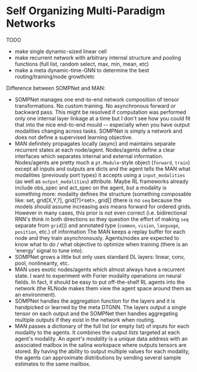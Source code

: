 # Self Organizing Multi-Paradigm Networks

TODO
- make single dynamic-sized linear cell
- make recurrent network with arbitrary internal structure and pooling functions (full list, random select, max, min, mean, etc)
- make a meta dynamic-time-GNN to determine the best routing/training/node growth/etc

Difference between SOMPNet and MAN:
- SOMPNet manages one end-to-end network composition of tensor transformations. No custom training. No asynchronous forward or backward pass. This might be resolved if computation was performed only one internal layer linkage at a time but I don't see how you could fit that into the nice end-to-end mould -- especially when you have output modalities changing across tasks. SOMPNet is simply a network and does not define a supervised learning objective.
- MAN definitely propagates locally (async) and maintains separate recurrent states at each node/agent. Nodes/agents define a clear interfaces which separates internal and external information. Nodes/agents are pretty much a `pt.Module`-style object (`forward`, `train`) except all inputs and outputs are dicts and the agent tells the MAN what modalities (previously port types) it accepts using a `input_modalities` (as well as `output_modalities`) attribute. Maybe RL frameworks already include obs_spec and act_spec on the agent, but a modality is something more: modality defines the structure (something composable like: set<int>, grid[X,Y,?]<float>, grid[?]<set<float>>, grid[]<float> (there is no `seq` because the models should assume increasing axis means forward for ordered grids. However in many cases, this prior is not even correct (i.e. bidirectional RNN's think in both directions so they question the effort of making `seq` separate from `grid`))) and annotated type (`common`, `vision`, `language`, `position`, etc.) of information  The MAN keeps a replay buffer for each node and they train asynchronously. Agents/nodes are expected to know what to do / what objective to optimize when training (there is an 'energy' signal to tune into).
- SOMPNet grows a little but only uses standard DL layers: linear, conv, pool, nonlinearity, etc.
- MAN uses exotic nodes/agents which almost always have a recurrent state. I want to experiment with Forier modality operations on neural fields. In fact, it should be easy to put off-the-shelf RL agents into the network (the RLNode makes them view the agent space around them as an environment).
- SOMPNet handles the aggregation function for the layers and it is handpicked or learned by the meta DTGNN. The layers output a single tensor on each output and the SOMPNet then handles aggregating multiple outputs if they exist in the network when routing. 
- MAN passes a dictionary of the full list (or empty list) of inputs for each modality to the agents. It combines the output *lists* targeted at each agent's modality. An *agent's modality* is a unique data address with an associated mailbox in the salina workspace where outputs tensors are stored. By having the ability to output multiple values for each modality, the agents can approximate distributions by sending several sample estimates to the same mailbox.